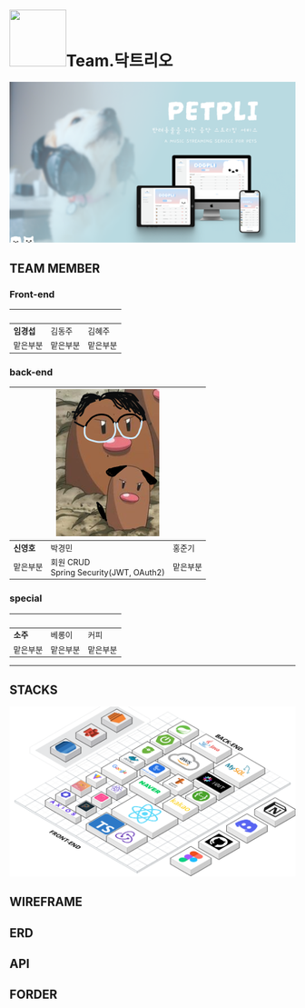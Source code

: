# <img src="https://www.pokemon.cn/play/resources/pokedex/img/pm/19bd3a09933b3e9a0a7156ef294091922dbf771e.png" width="100" height="100" /></div>Team.닥트리오

![image](/img/petpli.png)


## TEAM MEMBER
### Front-end

| <img src=""/> | <img src=""/> | <img src=""/> |
| ------------------------------------------------------------------------------------------ | ------------------------------------------------------------------------------------------ | ------------------------------------------------------------------------------------------ |
| **임경섭**                                                                              | 김동주                                                                                     | 김혜주                                                                                    |
| 맡은부분                                                             |  맡은부분                                                              |  맡은부분                                                               |

### back-end
| <img src=""/> | ![image](/img/닥트리오박경민.png) | <img src=""/> |
| ------------------------------------------------------------------------------------------ | ------------------------------------------------------------------------------------------ | ------------------------------------------------------------------------------------------ |
| **신영호**                                                                              | 박경민                                                                                     | 홍준기                                                                                    |
| 맡은부분                                                             | 회원 CRUD<br>Spring Security(JWT, OAuth2)                                                              |  맡은부분                                                                |

### special
| <img src=""/> | <img src=""/> | <img src=""/> |
| ------------------------------------------------------------------------------------------ | ------------------------------------------------------------------------------------------ | ------------------------------------------------------------------------------------------ |
| **소주**                                                                              | 베롱이                                                                                    | 커피                                                                                    |
| 맡은부분                                                             | 맡은부분                                                              |  맡은부분                                                                |
---
## STACKS
![image](/img/Stacks.png)

## WIREFRAME

## ERD

## API

## FORDER
